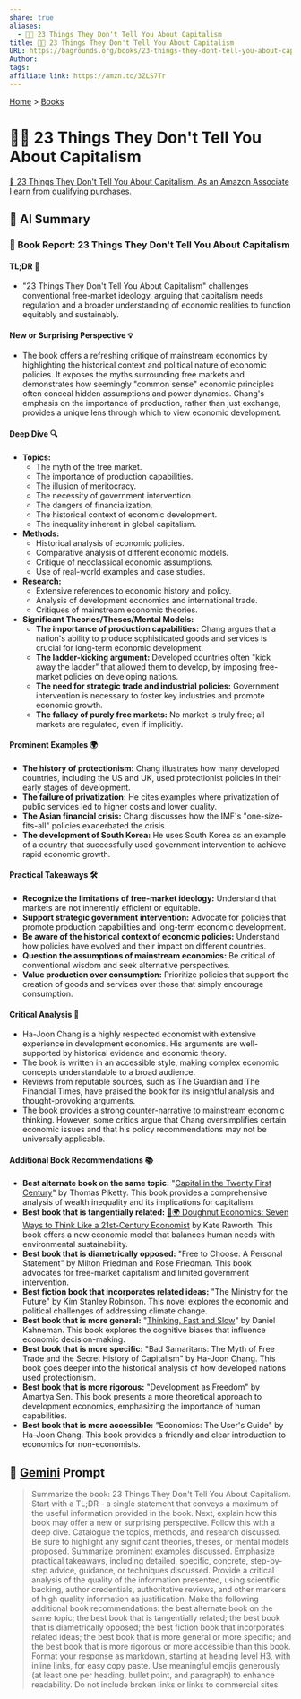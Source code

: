 ```yaml
---
share: true
aliases:
  - 🤫🤑 23 Things They Don't Tell You About Capitalism
title: 🤫🤑 23 Things They Don't Tell You About Capitalism
URL: https://bagrounds.org/books/23-things-they-dont-tell-you-about-capitalism
Author: 
tags: 
affiliate link: https://amzn.to/3ZLS7Tr
---
```

[Home](../index.md) > [Books](./index.md)  
# 🤫🤑 23 Things They Don't Tell You About Capitalism  
[🛒 23 Things They Don't Tell You About Capitalism. As an Amazon Associate I earn from qualifying purchases.](https://amzn.to/3ZLS7Tr)  
  
## 🤖 AI Summary  
### 📖 Book Report: 23 Things They Don't Tell You About Capitalism  
#### TL;DR 🎯  
* "23 Things They Don't Tell You About Capitalism" challenges conventional free-market ideology, arguing that capitalism needs regulation and a broader understanding of economic realities to function equitably and sustainably.  
  
#### New or Surprising Perspective 💡  
* The book offers a refreshing critique of mainstream economics by highlighting the historical context and political nature of economic policies. It exposes the myths surrounding free markets and demonstrates how seemingly "common sense" economic principles often conceal hidden assumptions and power dynamics. Chang's emphasis on the importance of production, rather than just exchange, provides a unique lens through which to view economic development.  
  
#### Deep Dive 🔍  
* **Topics:**  
    * The myth of the free market.  
    * The importance of production capabilities.  
    * The illusion of meritocracy.  
    * The necessity of government intervention.  
    * The dangers of financialization.  
    * The historical context of economic development.  
    * The inequality inherent in global capitalism.  
* **Methods:**  
    * Historical analysis of economic policies.  
    * Comparative analysis of different economic models.  
    * Critique of neoclassical economic assumptions.  
    * Use of real-world examples and case studies.  
* **Research:**  
    * Extensive references to economic history and policy.  
    * Analysis of development economics and international trade.  
    * Critiques of mainstream economic theories.  
* **Significant Theories/Theses/Mental Models:**  
    * **The importance of production capabilities:** Chang argues that a nation's ability to produce sophisticated goods and services is crucial for long-term economic development.  
    * **The ladder-kicking argument:** Developed countries often "kick away the ladder" that allowed them to develop, by imposing free-market policies on developing nations.  
    * **The need for strategic trade and industrial policies:** Government intervention is necessary to foster key industries and promote economic growth.  
    * **The fallacy of purely free markets:** No market is truly free; all markets are regulated, even if implicitly.  
  
#### Prominent Examples 🌍  
* **The history of protectionism:** Chang illustrates how many developed countries, including the US and UK, used protectionist policies in their early stages of development.  
* **The failure of privatization:** He cites examples where privatization of public services led to higher costs and lower quality.  
* **The Asian financial crisis:** Chang discusses how the IMF's "one-size-fits-all" policies exacerbated the crisis.  
* **The development of South Korea:** He uses South Korea as an example of a country that successfully used government intervention to achieve rapid economic growth.  
  
#### Practical Takeaways 🛠️  
* **Recognize the limitations of free-market ideology:** Understand that markets are not inherently efficient or equitable.  
* **Support strategic government intervention:** Advocate for policies that promote production capabilities and long-term economic development.  
* **Be aware of the historical context of economic policies:** Understand how policies have evolved and their impact on different countries.  
* **Question the assumptions of mainstream economics:** Be critical of conventional wisdom and seek alternative perspectives.  
* **Value production over consumption:** Prioritize policies that support the creation of goods and services over those that simply encourage consumption.  
  
#### Critical Analysis 🧐  
* Ha-Joon Chang is a highly respected economist with extensive experience in development economics. His arguments are well-supported by historical evidence and economic theory.  
* The book is written in an accessible style, making complex economic concepts understandable to a broad audience.  
* Reviews from reputable sources, such as The Guardian and The Financial Times, have praised the book for its insightful analysis and thought-provoking arguments.  
* The book provides a strong counter-narrative to mainstream economic thinking. However, some critics argue that Chang oversimplifies certain economic issues and that his policy recommendations may not be universally applicable.  
  
#### Additional Book Recommendations 📚  
* **Best alternate book on the same topic:** "[Capital in the Twenty First Century](./capital-in-the-twenty-first-century.md)" by Thomas Piketty. This book provides a comprehensive analysis of wealth inequality and its implications for capitalism.  
* **Best book that is tangentially related:** [🍩🌍 Doughnut Economics: Seven Ways to Think Like a 21st-Century Economist](./doughnut-economics-seven-ways-to-think-like-a-21st-century-economist.md) by Kate Raworth. This book offers a new economic model that balances human needs with environmental sustainability.  
* **Best book that is diametrically opposed:** "Free to Choose: A Personal Statement" by Milton Friedman and Rose Friedman. This book advocates for free-market capitalism and limited government intervention.  
* **Best fiction book that incorporates related ideas:** "The Ministry for the Future" by Kim Stanley Robinson. This novel explores the economic and political challenges of addressing climate change.  
* **Best book that is more general:** "[Thinking, Fast and Slow](./thinking-fast-and-slow.md)" by Daniel Kahneman. This book explores the cognitive biases that influence economic decision-making.  
* **Best book that is more specific:** "Bad Samaritans: The Myth of Free Trade and the Secret History of Capitalism" by Ha-Joon Chang. This book goes deeper into the historical analysis of how developed nations used protectionism.  
* **Best book that is more rigorous:** "Development as Freedom" by Amartya Sen. This book presents a more theoretical approach to development economics, emphasizing the importance of human capabilities.  
* **Best book that is more accessible:** "Economics: The User's Guide" by Ha-Joon Chang. This book provides a friendly and clear introduction to economics for non-economists.  
  
## 💬 [Gemini](https://gemini.google.com) Prompt  
> Summarize the book: 23 Things They Don't Tell You About Capitalism. Start with a TL;DR - a single statement that conveys a maximum of the useful information provided in the book. Next, explain how this book may offer a new or surprising perspective. Follow this with a deep dive. Catalogue the topics, methods, and research discussed. Be sure to highlight any significant theories, theses, or mental models proposed. Summarize prominent examples discussed. Emphasize practical takeaways, including detailed, specific, concrete, step-by-step advice, guidance, or techniques discussed. Provide a critical analysis of the quality of the information presented, using scientific backing, author credentials, authoritative reviews, and other markers of high quality information as justification. Make the following additional book recommendations: the best alternate book on the same topic; the best book that is tangentially related; the best book that is diametrically opposed; the best fiction book that incorporates related ideas; the best book that is more general or more specific; and the best book that is more rigorous or more accessible than this book. Format your response as markdown, starting at heading level H3, with inline links, for easy copy paste. Use meaningful emojis generously (at least one per heading, bullet point, and paragraph) to enhance readability. Do not include broken links or links to commercial sites.